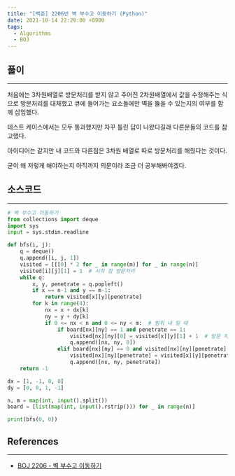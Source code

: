 ```yaml
---
title: "[백준] 2206번 벽 부수고 이동하기 (Python)"
date: 2021-10-14 22:20:00 +0900
tags:
  - Algorithms
  - BOJ
---
```


## 풀이

---

처음에는 3차원배열로 방문처리를 받지 않고 주어진 2차원배열에서 값을 수정해주는 식으로 방문처리를 대체했고 큐에 들어가는 요소들에만 벽을 뚫을 수 있는지의 여부를 함께 삽입했다.

테스트 케이스에서는 모두 통과했지만 자꾸 틀린 답이 나왔다길래 다른분들의 코드를 참고했다.

아이디어는 같지만 내 코드와 다른점은 3차원 배열로 따로 방문처리를 해줬다는 것이다.

굳이 왜 저렇게 해야하는지 아직까지 의문이라 조금 더 공부해봐야겠다.

## 소스코드

---

```python
# 벽 부수고 이동하기
from collections import deque
import sys
input = sys.stdin.readline

def bfs(i, j):
    q = deque()
    q.append([i, j, 1])
    visited = [[[0] * 2 for _ in range(m)] for _ in range(n)]
    visited[i][j][1] = 1  # 시작 점 방문처리
    while q:
        x, y, penetrate = q.popleft()
        if x == n-1 and y == m-1:
            return visited[x][y][penetrate]
        for k in range(4):
            nx = x + dx[k]
            ny = y + dy[k]
            if 0 <= nx < n and 0 <= ny < m:  # 범위 내 일 때
                if board[nx][ny] == 1 and penetrate == 1:
                    visited[nx][ny][0] = visited[x][y][1] + 1  # 방문 처리
                    q.append([nx, ny, 0])
                elif board[nx][ny] == 0 and visited[nx][ny][penetrate] == 0:
                    visited[nx][ny][penetrate] = visited[x][y][penetrate] + 1  # 방문 처리
                    q.append([nx, ny, penetrate])
    return -1

dx = [1, -1, 0, 0]
dy = [0, 0, 1, -1]

n, m = map(int, input().split())
board = [list(map(int, input().rstrip())) for _ in range(n)]

print(bfs(0, 0))
```

## References

---

- [BOJ 2206 - 벽 부수고 이동하기](https://www.acmicpc.net/problem/2206)
